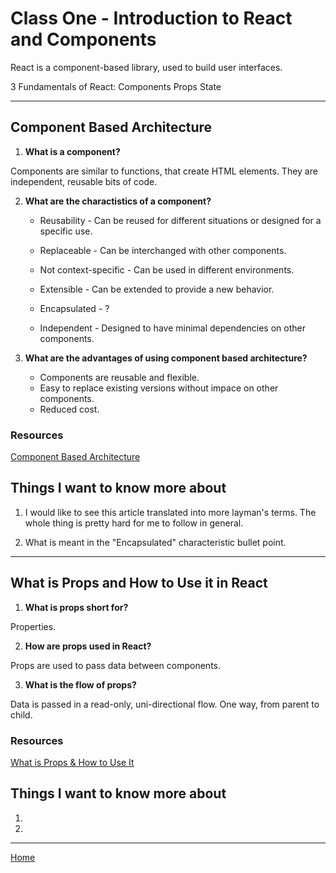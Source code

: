 # Class One - Introduction to React and Components

React is a component-based library, used to build user interfaces.

  3 Fundamentals of React:
    Components
    Props
    State

_____

## Component Based Architecture

1. **What is a component?**

  Components are similar to functions, that create HTML elements. They are independent, reusable bits of code.

2. **What are the charactistics of a component?**
  
    * Reusability - Can be reused for different situations or designed for a specific use.

    * Replaceable - Can be interchanged with other components.

    * Not context-specific - Can be used in different environments.

    * Extensible - Can be extended to provide a new behavior.

    * Encapsulated - ?

    * Independent - Designed to have minimal dependencies on other components.

3. **What are the advantages of using component based architecture?**

    * Components are reusable and flexible.
    * Easy to replace existing versions without impace on other components.
    * Reduced cost.

### Resources

[Component Based Architecture](https://www.tutorialspoint.com/software_architecture_design/component_based_architecture.htm)

## Things I want to know more about

  1. I would like to see this article translated into more layman's terms. The whole thing is pretty hard for me to follow in general.

  2. What is meant in the "Encapsulated" characteristic bullet point.

_____

## What is Props and How to Use it in React

1. **What is props short for?**

  Properties.

2. **How are props used in React?**

  Props are used to pass data between components.

3. **What is the flow of props?**

  Data is passed in a read-only, uni-directional flow. One way, from parent to child.

### Resources

[What is Props & How to Use It](https://itnext.io/what-is-props-and-how-to-use-it-in-react-da307f500da0)

## Things I want to know more about

  1.
  2.

_____

[Home](/README.md)
